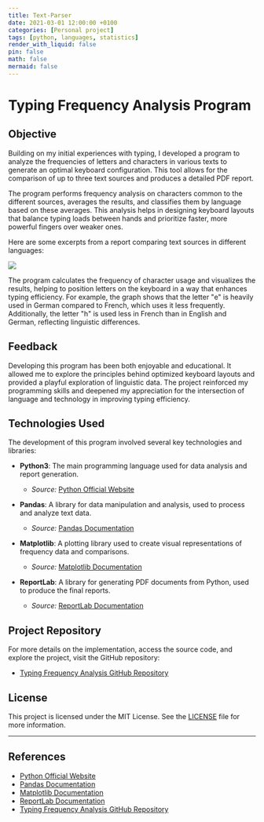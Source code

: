 ```yaml
---
title: Text-Parser
date: 2021-03-01 12:00:00 +0100
categories: [Personal project]
tags: [python, languages, statistics]
render_with_liquid: false
pin: false
math: false
mermaid: false
---
```


# Typing Frequency Analysis Program

## Objective

Building on my initial experiences with typing, I developed a program to analyze the frequencies of letters and characters in various texts to generate an optimal keyboard configuration. This tool allows for the comparison of up to three text sources and produces a detailed PDF report.

The program performs frequency analysis on characters common to the different sources, averages the results, and classifies them by language based on these averages. This analysis helps in designing keyboard layouts that balance typing loads between hands and prioritize faster, more powerful fingers over weaker ones.

Here are some excerpts from a report comparing text sources in different languages:

![](https://user-images.githubusercontent.com/48366000/224126966-b4580f54-669c-4bcf-a34a-cec491cdec4c.png)

The program calculates the frequency of character usage and visualizes the results, helping to position letters on the keyboard in a way that enhances typing efficiency. For example, the graph shows that the letter "e" is heavily used in German compared to French, which uses it less frequently. Additionally, the letter "h" is used less in French than in English and German, reflecting linguistic differences.

## Feedback

Developing this program has been both enjoyable and educational. It allowed me to explore the principles behind optimized keyboard layouts and provided a playful exploration of linguistic data. The project reinforced my programming skills and deepened my appreciation for the intersection of language and technology in improving typing efficiency.

## Technologies Used

The development of this program involved several key technologies and libraries:

- **Python3**: The main programming language used for data analysis and report generation.

  - _Source:_ [Python Official Website](https://www.python.org/)

- **Pandas**: A library for data manipulation and analysis, used to process and analyze text data.

  - _Source:_ [Pandas Documentation](https://pandas.pydata.org/pandas-docs/stable/)

- **Matplotlib**: A plotting library used to create visual representations of frequency data and comparisons.

  - _Source:_ [Matplotlib Documentation](https://matplotlib.org/stable/contents.html)

- **ReportLab**: A library for generating PDF documents from Python, used to produce the final reports.
  - _Source:_ [ReportLab Documentation](https://www.reportlab.com/docs/reportlab-userguide.pdf)

## Project Repository

For more details on the implementation, access the source code, and explore the project, visit the GitHub repository:

- [Typing Frequency Analysis GitHub Repository](https://github.com/Constantin-Hentgen/Typing-Frequency-Analysis)

## License

This project is licensed under the MIT License. See the [LICENSE](https://github.com/Constantin-Hentgen/Typing-Frequency-Analysis/blob/main/LICENSE) file for more information.

---

## References

- [Python Official Website](https://www.python.org/)
- [Pandas Documentation](https://pandas.pydata.org/pandas-docs/stable/)
- [Matplotlib Documentation](https://matplotlib.org/stable/contents.html)
- [ReportLab Documentation](https://www.reportlab.com/docs/reportlab-userguide.pdf)
- [Typing Frequency Analysis GitHub Repository](https://github.com/Constantin-Hentgen/Typing-Frequency-Analysis)

